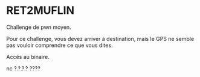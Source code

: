 # RET2MUFLIN

Challenge de pwn moyen.

Pour ce challenge, vous devez arriver à destination, mais le GPS ne semble pas vouloir comprendre ce que vous dites.

Accès au binaire.

nc ?.?.?.? ????
